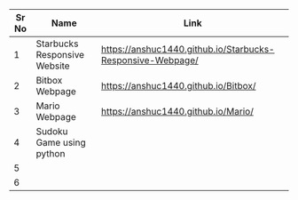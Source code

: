 | Sr No | Name                                                         | Link                                             |
| ----- | ------------------------------------------------------------ | ----------------------------------- |
| 1     |       Starbucks Responsive Website                           |  https://anshuc1440.github.io/Starbucks-Responsive-Webpage/    |
| 2     |              Bitbox Webpage                                  |  https://anshuc1440.github.io/Bitbox/
| 3     |              Mario Webpage                                    |  https://anshuc1440.github.io/Mario/    |
| 4     |          Sudoku Game using python     |      |
| 5     |               |      |
| 6     |               |      |

